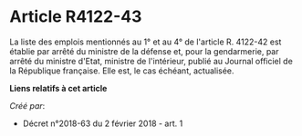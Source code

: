 # Article R4122-43

La liste des emplois mentionnés au 1° et au 4° de l'article R. 4122-42 est établie par arrêté du ministre de la défense et,
pour la gendarmerie, par arrêté du ministre d'Etat, ministre de l'intérieur, publié au Journal officiel de la République
française. Elle est, le cas échéant, actualisée.

**Liens relatifs à cet article**

_Créé par_:

  - Décret n°2018-63 du 2 février 2018 - art. 1
